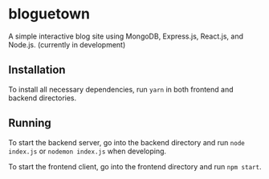 # bloguetown

A simple interactive blog site using MongoDB, Express.js, React.js, and Node.js. (currently in development)

## Installation

To install all necessary dependencies, run `yarn` in both frontend and backend directories.

## Running

To start the backend server, go into the backend directory and run `node index.js` or `nodemon index.js` when developing.

To start the frontend client, go into the frontend directory and run `npm start`.
